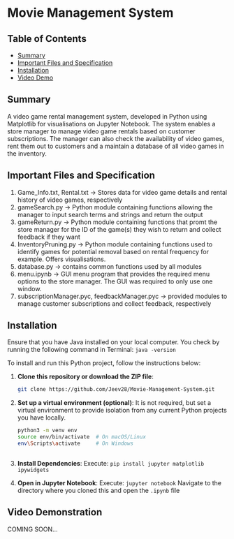 # Movie Management System

## Table of Contents
- [Summary](#summary)
- [Important Files and Specification](#important-files-and-specification)
- [Installation](#installation)
- [Video Demo](#video-demonstration)

## Summary
A video game rental management system, developed in Python using Matplotlib for visualisations on Jupyter Notebook. The system enables a store manager to manage video game rentals based on customer subscriptions. The manager can also check the availability of video games, rent them out to customers and a maintain a database of all video games in the inventory.


## Important Files and Specification
1. Game_Info.txt, Rental.txt -> Stores data for video game details and rental history of video games, respectively
2. gameSearch.py -> Python module containing functions allowing the manager to input search terms and strings and return the output
3. gameReturn.py -> Python module containing functions that promt the store manager for the ID of the game(s) they wish to return and collect feedback if they want
4. InventoryPruning.py -> Python module containing functions used to identify games for potential removal based on rental frequency for example. Offers visualisations.
5. database.py -> contains common functions used by all modules
6. menu.ipynb -> GUI menu program that provides the required menu options to the store manager. The GUI was required to only use one window.
7. subscriptionManager.pyc, feedbackManager.pyc -> provided modules to manage customer subscriptions and collect feedback, respectively


## Installation
Ensure that you have Java installed on your local computer. You check by running the following command in Terminal: ```java -version```

To install and run this Python project, follow the instructions below:
1. **Clone this repository or download the ZIP file**:
   ```bash
   git clone https://github.com/Jeev28/Movie-Management-System.git
   
2. **Set up a virtual environment (optional)**:
   It is not required, but set a virtual environment to provide isolation from any current    Python projects you have locally.
   ```bash
   python3 -m venv env
   source env/bin/activate  # On macOS/Linux
   env\Scripts\activate     # On Windows
  
3. **Install Dependencies**:
   Execute: ``` pip install jupyter matplotlib ipywidgets ```

4. **Open in Jupyter Notebook**:
   Execute: ``` jupyter notebook ```
   Navigate to the directory where you cloned this and open the ```.ipynb``` file

## Video Demonstration
COMING SOON...
